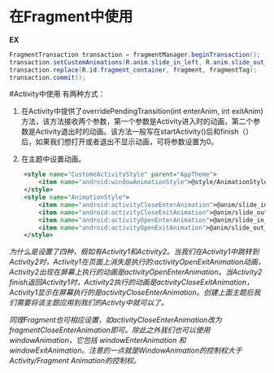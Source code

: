 # 在Fragment中使用

**EX**
```java
FragmentTransaction transaction = fragmentManager.beginTransaction();
transaction.setCustomAnimations(R.anim.slide_in_left, R.anim.slide_out_right);
transaction.replace(R.id.fragment_container, fragment, fragmentTag);
transaction.commit();
```

#Activity中使用
有两种方式：
1. 在Activity中提供了overridePendingTransition(int enterAnim, int exitAnim) 方法，该方法接收两个参数，第一个参数是Activity进入时的动画，第二个参数是Activity退出时的动画。该方法一般写在startActivity()后和finish（）后，如果我们想打开或者退出不显示动画，可将参数设置为0。

2. 在主题中设置动画。
```xml
    <style name="CustomeActivityStyle" parent="AppTheme">
        <item name="android:windowAnimationStyle">@style/AnimationStyle</item>
    </style>
    <style name="AnimationStyle">
        <item name="android:activityCloseEnterAnimation">@anim/slide_in_left</item>
        <item name="android:activityCloseExitAnimation">@anim/slide_out_right</item>
        <item name="android:activityOpenEnterAnimation">@anim/slide_in_left</item>
        <item name="android:activityOpenExitAnimation">@anim/slide_out_right</item>
    </style>
```

*为什么是设置了四种，假如有Activity1和Activity2。当我们在Activity1中跳转到Activity2时，Activity1在页面上消失是执行的:activityOpenExitAnimation动画，Activity2出现在屏幕上执行的动画是activityOpenEnterAnimation。当Activity2  finish返回Activity1时，Activity2执行的动画是activityCloseExitAnimation，Activity1显示在屏幕执行的是activityCloseEnterAnimation。创建上面主题后我们需要将该主题应用到我们的Activty中就可以了。*

*同理Fragment也可相应设置，如activityCloseEnterAnimation改为fragmentCloseEnterAnimation即可。除此之外我们也可以使用windowAnimation，它包括 windowEnterAnimation 和 windowExitAnimation。注意的一点就是WindowAnimation的控制权大于Activity/Fragment Animation的控制权。*
